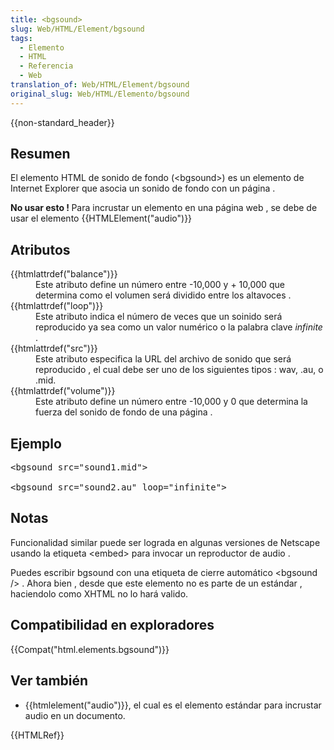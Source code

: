 ```yaml
---
title: <bgsound>
slug: Web/HTML/Element/bgsound
tags:
  - Elemento
  - HTML
  - Referencia
  - Web
translation_of: Web/HTML/Element/bgsound
original_slug: Web/HTML/Elemento/bgsound
---
```

<div>{{non-standard_header}}</div>

<h2 id="Resumen">Resumen</h2>

<p>El elemento HTML de sonido de fondo (&lt;bgsound&gt;) es un elemento de Internet Explorer que asocia  un sonido de fondo con un página .</p>

<div class="note">
<p><strong>No usar esto ! </strong>Para incrustar un elemento en una página web , se debe  de usar el elemento  {{HTMLElement("audio")}}</p>
</div>

<h2 id="Atributos">Atributos</h2>

<dl>
 <dt>{{htmlattrdef("balance")}}</dt>
 <dd>Este atributo define un número entre -10,000 y + 10,000 que determina como el volumen será dividido entre los altavoces .</dd>
 <dt>{{htmlattrdef("loop")}}</dt>
 <dd>Este atributo indica el número de veces que un soinido será reproducido ya sea como un valor numérico o la palabra clave <em>infinite</em> .</dd>
 <dt>{{htmlattrdef("src")}}</dt>
 <dd>Este atributo especifica la URL del archivo de sonido que será reproducido , el cual debe ser uno de los siguientes tipos : wav, .au, o .mid.</dd>
 <dt>{{htmlattrdef("volume")}}</dt>
 <dd>Este atributo define un número entre -10,000 y 0 que determina la fuerza del sonido de fondo de una página .</dd>
</dl>

<h2 id="Ejemplo">Ejemplo</h2>

<pre class="brush:html">&lt;bgsound src="sound1.mid"&gt;

&lt;bgsound src="sound2.au" loop="infinite"&gt;
</pre>

<h2 id="Notas">Notas</h2>

<p>Funcionalidad similar puede ser lograda en algunas versiones de Netscape usando la etiqueta &lt;embed&gt; para invocar un reproductor de audio .</p>

<p>Puedes escribir bgsound con una etiqueta de cierre automático &lt;bgsound /&gt; . Ahora bien , desde que este elemento no es parte de un estándar , haciendolo como XHTML no lo hará valido. </p>

<h2 id="Compatibilidad_en_exploradores">Compatibilidad en exploradores </h2>

{{Compat("html.elements.bgsound")}}

<h2 id="Ver_también">Ver también</h2>

<ul>
 <li> {{htmlelement("audio")}}, el cual es el elemento estándar para incrustar audio en un documento.</li>
</ul>

<div>{{HTMLRef}}</div>
